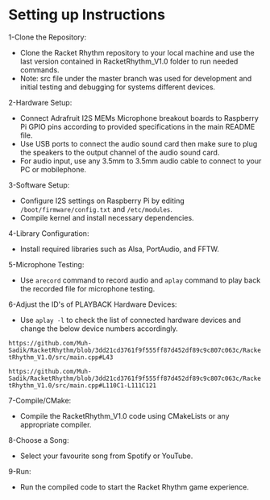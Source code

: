 # Setting up Instructions
1-Clone the Repository: 
* Clone the Racket Rhythm repository to your local machine and use the last version contained in RacketRhythm_V1.0 folder to run needed commands. 
* Note: src file under the master branch was used for development and initial testing and debugging for systems different devices.

2-Hardware Setup:
* Connect Adrafruit I2S MEMs Microphone breakout boards to Raspberry Pi GPIO pins according to provided specifications in the main README file.
* Use USB ports to connect the audio sound card then make sure to plug the speakers to the output channel of the audio sound card.
* For audio input, use any 3.5mm to 3.5mm audio cable to connect to your PC or mobilephone.

3-Software Setup:
* Configure I2S settings on Raspberry Pi by editing ```/boot/firmware/config.txt``` and ```/etc/modules```.
* Compile kernel and install necessary dependencies.

4-Library Configuration:
* Install required libraries such as Alsa, PortAudio, and FFTW.

5-Microphone Testing:
* Use ```arecord``` command to record audio and ```aplay``` command to play back the recorded file for microphone testing.

6-Adjust the ID's of PLAYBACK Hardware Devices:  
* Use ```aplay -l``` to check the list of connected hardware devices and change the below device numbers accordingly.

```https://github.com/Muh-Sadik/RacketRhythm/blob/3dd21cd3761f9f555ff87d452df89c9c807c063c/RacketRhythm_V1.0/src/main.cpp#L43```

```https://github.com/Muh-Sadik/RacketRhythm/blob/3dd21cd3761f9f555ff87d452df89c9c807c063c/RacketRhythm_V1.0/src/main.cpp#L110C1-L111C121```

7-Compile/CMake:
* Compile the RacketRhythm_V1.0 code using CMakeLists or any appropriate compiler.

8-Choose a Song:
* Select your favourite song from Spotify or YouTube.

9-Run:
* Run the compiled code to start the Racket Rhythm game experience.


